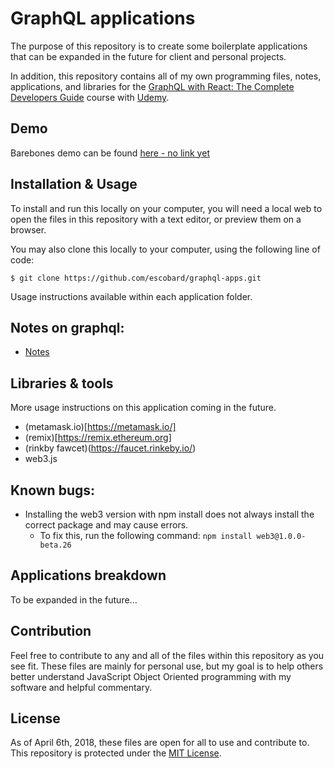 # GraphQL applications

The purpose of this repository is to create some boilerplate applications that can be expanded in the future for client and personal projects.

In addition, this repository contains all of my own programming files, notes, applications, and libraries for the [GraphQL with React: The Complete Developers Guide](https://www.udemy.com/graphql-with-react-course/) course with [Udemy](https://www.udemy.com). 

## Demo

Barebones demo can be found [here - no link yet](https://lottery-app-1990.herokuapp.com)

## Installation & Usage

To install and run this locally on your computer, you will need a local web to open the files in this repository with a text editor, or preview them on a browser.

You may also clone this locally to your computer, using the following line of code:

```
$ git clone https://github.com/escobard/graphql-apps.git
```

Usage instructions available within each application folder.

## Notes on graphql:

- [Notes](https://github.com/escobard/graphql-apps/wiki/Notes)

## Libraries & tools

More usage instructions on this application coming in the future.

- (metamask.io)[https://metamask.io/]
- (remix)[https://remix.ethereum.org]
- (rinkby fawcet)(https://faucet.rinkeby.io/)
- web3.js

## Known bugs:

- Installing the web3 version with npm install does not always install the correct package and may cause errors.
	- To fix this, run the following command: `npm install web3@1.0.0-beta.26`

## Applications breakdown

To be expanded in the future...

## Contribution

Feel free to contribute to any and all of the files within this repository as you see fit. These files are mainly for personal use, but my goal is to help others better understand JavaScript Object Oriented programming with my software and helpful commentary.

## License

As of April 6th, 2018, these files are open for all to use and contribute to. This repository is protected under the [MIT License](http://choosealicense.com/licenses/mit/).
